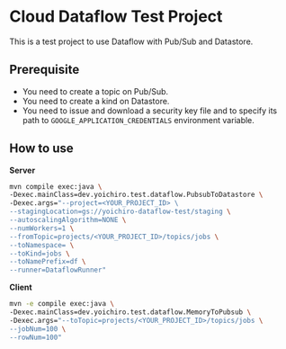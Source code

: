 # Cloud Dataflow Test Project

This is a test project to use Dataflow with Pub/Sub and Datastore.

## Prerequisite

* You need to create a topic on Pub/Sub.
* You need to create a kind on Datastore.
* You need to issue and download a security key file and to specify its path to `GOOGLE_APPLICATION_CREDENTIALS` environment variable.

## How to use

**Server**

```bash
mvn compile exec:java \
-Dexec.mainClass=dev.yoichiro.test.dataflow.PubsubToDatastore \
-Dexec.args="--project=<YOUR_PROJECT_ID> \ 
--stagingLocation=gs://yoichiro-dataflow-test/staging \
--autoscalingAlgorithm=NONE \
--numWorkers=1 \
--fromTopic=projects/<YOUR_PROJECT_ID>/topics/jobs \
--toNamespace= \
--toKind=jobs \
--toNamePrefix=df \
--runner=DataflowRunner"
```

**Client**

```bash
mvn -e compile exec:java \
-Dexec.mainClass=dev.yoichiro.test.dataflow.MemoryToPubsub \
-Dexec.args="--toTopic=projects/<YOUR_PROJECT_ID>/topics/jobs \
--jobNum=100 \
--rowNum=100"
```
